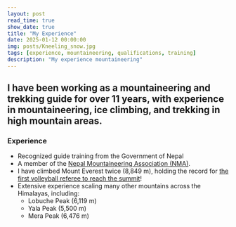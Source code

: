 ```yaml
---
layout: post
read_time: true
show_date: true
title: "My Experience"
date: 2025-01-12 00:00:00
img: posts/Kneeling_snow.jpg
tags: [experience, mountaineering, qualifications, training]
description: "My experience mountaineering"
---
```


## I have been working as a mountaineering and trekking guide for over 11 years, with experience in mountaineering, ice climbing, and trekking in high mountain areas.

### Experience
- Recognized guide training from the Government of Nepal
- A member of the [Nepal Mountaineering Association (NMA)](https://www.nepalmountaineering.org/home).
- I have climbed Mount Everest twice (8,849 m), holding the record for [the first volleyball referee to reach the summit](https://www.fivb.com/volleyball-reaches-new-heights-at-the-peak-of-mount-everest)!
- Extensive experience scaling many other mountains across the Himalayas, including:
  - Lobuche Peak (6,119 m)
  - Yala Peak (5,500 m)
  - Mera Peak (6,476 m)
